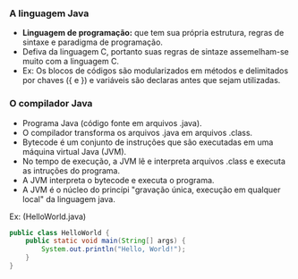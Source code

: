 ### A linguagem Java

- **Linguagem de programação:** que tem sua própria estrutura, regras de sintaxe e paradigma de programação.
- Defiva da linguagem C, portanto suas regras de sintaze assemelham-se muito com a linguagem C.
- Ex: Os blocos de códigos são modularizados em métodos e delimitados por chaves ({ e }) e variáveis são declaras antes que sejam utilizadas. 

### O compilador Java

- Programa Java (código fonte em arquivos .java). 
- O compilador transforma os arquivos .java em arquivos .class.
- Bytecode é um conjunto de instruções que são executadas em uma máquina virtual Java (JVM).
- No tempo de execução, a JVM lê e interpreta arquivos .class e executa as intruções do programa.
- A JVM interpreta o bytecode e executa o programa.
- A JVM é o núcleo do princípi "gravação única, execução em qualquer local" da linguagem java.

Ex: (HelloWorld.java)
```java
public class HelloWorld {
    public static void main(String[] args) {
        System.out.println("Hello, World!");
    }
}
```